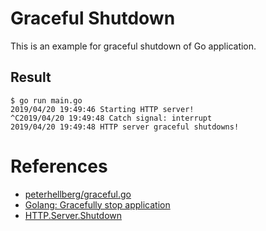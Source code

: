 # Graceful Shutdown

This is an example for graceful shutdown of Go application.

## Result

```shell
$ go run main.go
2019/04/20 19:49:46 Starting HTTP server!
^C2019/04/20 19:49:48 Catch signal: interrupt
2019/04/20 19:49:48 HTTP server graceful shutdowns!
```

# References

- [peterhellberg/graceful.go](https://gist.github.com/peterhellberg/38117e546c217960747aacf689af3dc2)
- [Golang: Gracefully stop application](https://medium.com/@kpbird/golang-gracefully-stop-application-23c2390bb212)
- [HTTP.Server.Shutdown](https://golang.org/pkg/net/http/#Server.Shutdown)
